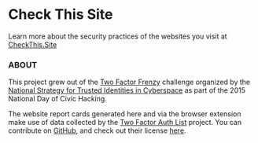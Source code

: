 # Check This Site

Learn more about the security practices of the websites you visit at [CheckThis.Site](http://www.checkthis.site)

### ABOUT

This project grew out of the [Two Factor Frenzy](http://hackforchange.org/challenges/two-factor-frenzy/) challenge organized by the [National Strategy for Trusted Identities in Cyberspace](http://www.nist.gov/nstic/) as part of the 2015 National Day of Civic Hacking.

The website report cards generated here and via the browser extension make use of data collected by the [Two Factor Auth List](https://twofactorauth.org/) project. You can contribute on [GitHub](https://twofactorauth.org/), and check out their license [here](https://github.com/jdavis/twofactorauth/blob/master/LICENSE).
